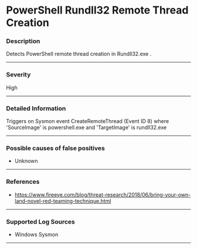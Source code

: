# PowerShell Rundll32 Remote Thread Creation
### Description

Detects PowerShell remote thread creation in Rundll32.exe .

-------------------
### Severity

High

-------------------

### Detailed Information

Triggers on Sysmon event CreateRemoteThread (Event ID 8) where 'SourceImage' is powershell.exe and 'TargetImage' is rundll32.exe

-------------------

### Possible causes of false positives

- Unknown

-------------------
### References

- https://www.fireeye.com/blog/threat-research/2018/06/bring-your-own-land-novel-red-teaming-technique.html

-------------------
### Supported Log Sources

- Windows Sysmon

-------------------
